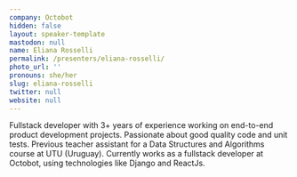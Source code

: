 ```yaml
---
company: Octobot
hidden: false
layout: speaker-template
mastodon: null
name: Eliana Rosselli
permalink: /presenters/eliana-rosselli/
photo_url: ''
pronouns: she/her
slug: eliana-rosselli
twitter: null
website: null
---
```


Fullstack developer with 3+ years of experience working on end-to-end product development projects. Passionate about good quality code and unit tests. Previous teacher assistant for a Data Structures and Algorithms course at UTU (Uruguay). Currently works as a fullstack developer at Octobot, using technologies like Django and ReactJs.
